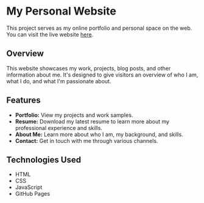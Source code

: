 # My Personal Website

This project serves as my online portfolio and personal space on the web. You can visit the live website [here](https://nd-turner.github.io/nd-turner.github.io./).

## Overview

This website showcases my work, projects, blog posts, and other information about me. It's designed to give visitors an overview of who I am, what I do, and what I'm passionate about.

## Features

- **Portfolio:** View my projects and work samples.
- **Resume:** Download my latest resume to learn more about my professional experience and skills.
- **About Me:** Learn more about who I am, my background, and skills.
- **Contact:** Get in touch with me through various channels.

## Technologies Used

- HTML
- CSS
- JavaScript
- GitHub Pages

